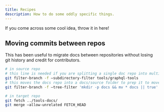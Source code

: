 ```yaml
---
title: Recipes
description: How to do some oddly specific things.
---
```


If you come across some cool idea, throw it in here!

<h2 id="moving-commits">Moving commits between repos</h2>

This has been useful to migrate docs between repositories without losing git history and credit for contributors.

```bash
# in source repo
# this line is needed if you are splitting a single doc repo into multiple
git filter-branch -f —subdirectory-filter tools/graphql-tools
# this moves the docs repo into a docs/source folder to prep it to move to the source repo
git filter-branch -f —tree-filter 'mkdir -p docs && mv * docs || true'

# in target repo
git fetch ../tools-docs/
git merge —allow-unrelated FETCH_HEAD
```
